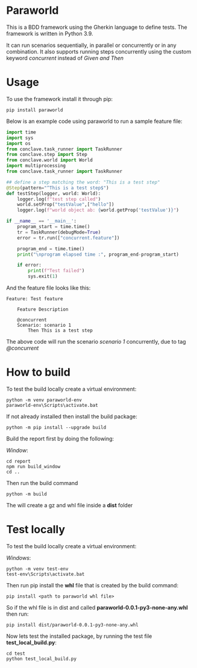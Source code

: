 # Paraworld

This is a BDD framework using the Gherkin language to define tests. The framework is written in Python 3.9.

It can run scenarios sequentially, in parallel or concurrently or in any combination.
It also supports running steps concurrently using the custom keyword *concurrent* instead of *Given and Then*

# Usage

To use the framework install it through pip:

```shell
pip install paraworld
```

Below is an example code using paraworld to run a sample feature file:

```python
import time
import sys
import os
from conclave.task_runner import TaskRunner
from conclave.step import Step
from conclave.world import World
import multiprocessing
from conclave.task_runner import TaskRunner

## define a step matching the word: "This is a test step"
@Step(pattern="^This is a test step$")
def testStep(logger, world: World):
    logger.log(f"test step called")
    world.setProp("testValue",["hello"])
    logger.log(f"world object ab: {world.getProp('testValue')}")

if __name__ == '__main__':
    program_start = time.time()
    tr = TaskRunner(debugMode=True)
    error = tr.run(["concurrent.feature"])

    program_end = time.time()
    print("\nprogram elapsed time :", program_end-program_start)

    if error:
        print(f"Test failed")
        sys.exit(1)
```

And the feature file looks like this:

```feature
Feature: Test feature

    Feature Description

    @concurrent
    Scenario: scenario 1
        Then This is a test step
```

The above code will run the scenario *scenario 1* concurrently, due to tag *@concurrent*

# How to build

To test the build locally create a virtual environment:

```shell
python -m venv paraworld-env
paraworld-env\Scripts\activate.bat
```

If not already installed then install the build package:

```shell
python -m pip install --upgrade build
```

Build the report first by doing the following:

*Window*:

```shell
cd report
npm run build_window
cd ..
```

Then run the build command

```shell
python -m build
```

The will create a gz and whl file inside a **dist** folder

# Test locally

To test the build locally create a virtual environment:

*Windows*:

```shell
python -m venv test-env
test-env\Scripts\activate.bat
```

Then run pip install the **whl** file that is created by the build command:

```shell
pip install <path to paraworld whl file>
```

So if the whl file is in dist and called **paraworld-0.0.1-py3-none-any.whl** then run:

```shell
pip install dist/paraworld-0.0.1-py3-none-any.whl
```

Now lets test the installed package, by running the test file **test_local_build.py**:

```shell
cd test
python test_local_build.py
```